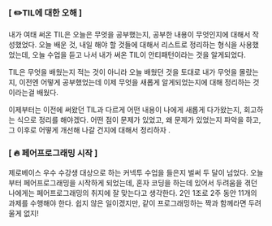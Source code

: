 ### [ ✏️TIL에 대한 오해 ]

내가 여태 써온 TIL은 오늘은 무엇을 공부했는지, 공부한 내용이 무엇인지에 대해서 작성했었다. 오늘 배운 것, 내일 해야 할 것들에 대해서 리스트로 정리하는 형식을 사용했었는데, 오늘 수업을 듣고 나서 내가 써온 TIL이 안티패턴이라는 것을 알게되었다.

TIL은 무엇을 배웠는지 적는 것이 아니라 오늘 배웠던 것을 토대로 내가 무엇을 몰랐는지, 이전엔 어떻게 공부했었는데 이제 무엇을 새롭게 알게되었는지에 대해 정리하는 것이라는걸 배웠다.

이제부터는 이전에 써왔던 TIL과 다르게 어떤 내용이 나에게 새롭게 다가왔는지, 회고하는 식으로 정리를 해야겠다. 어떤 점이 문제가 있었고, 왜 문제가 있었는지 파악을 하고, 그 이후로 어떻게 개선해 나갈 건지에 대해서 정리하자 .

### [ 🔥 페어프로그래밍 시작 ]

제로베이스 우수 수강생 대상으로 하는 커넥투 수업을 들은지 벌써 두 달이 넘었다. 오늘부터 페어프로그래밍을 시작하게 되었는데, 혼자 코딩을 하는데 있어서 두려움을 겪던 나에게는 페어프로그래밍의 취지에 잘 맞는다고 생각한다. 2인 1조로 2주 동안 11개의 과제를 수행해야 한다. 쉽지 않은 일이겠지만, 같이 프로그래밍하는 짝과 함께라면 두려울게 없지!
